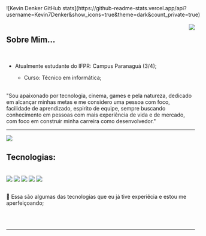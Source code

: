 
<div style="display: flex; text-aling: center;")>
![Kevin Denker GitHub stats](https://github-readme-stats.vercel.app/api?username=Kevin7Denker&show_icons=true&theme=dark&count_private=true)
</div>
<br>



<img  align="right" src="https://media1.giphy.com/media/7jCNGJRMhXVtu/giphy.gif?cid=790b761172289abd7fcd21511339a07452152946f9101e5f&rid=giphy.gif&ct=s">

## Sobre Mim... 

<br>

- Atualmente estudante do IFPR: Campus Paranaguá (3/4);
 
  - Curso: Técnico em informática;

<br>
"Sou apaixonado por tecnologia, cinema, games e pela natureza, dedicado em alcançar minhas metas e me considero uma pessoa com foco, facilidade de aprendizado, espirito de equipe, sempre buscando conhecimento em pessoas com mais experiência de vida e de mercado, com foco em construir minha carreira como desenvolvedor." 

<br>

---


<img align="left" src="https://media0.giphy.com/media/PkLP9SxRIrHEs/giphy.gif">
<br>

## Tecnologias:

<br>
<div style="display: inline_block">
  <img align="center"  src="https://img.shields.io/badge/Java-ED8B00?style=for-the-badge&logo=java&logoColor=white" />
  <img align="center"  src="https://img.shields.io/badge/HTML5-E34F26?style=for-the-badge&logo=html5&logoColor=white" />
  <img align="center"  src="https://img.shields.io/badge/CSS3-1572B6?style=for-the-badge&logo=css3&logoColor=white" />
  <img align="center"  src="https://img.shields.io/badge/C%2B%2B-00599C?style=for-the-badge&logo=c%2B%2B&logoColor=white" />
  <img align="center"  src="https://img.shields.io/badge/MySQL-00000F?style=for-the-badge&logo=mysql&logoColor=white" />
</div>

<br>

📌 Essa são algumas das tecnologias que eu já tive experiêcia e estou me aperfeiçoando;

<br><br>

---

<br>
